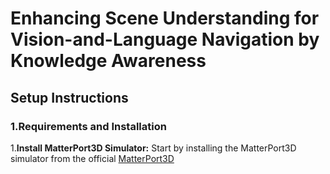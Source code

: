 Enhancing Scene Understanding for Vision-and-Language Navigation by Knowledge Awareness
=

Setup Instructions
-
### 1.Requirements and Installation
1.**Install MatterPort3D Simulator:** Start by installing the MatterPort3D simulator from the official [MatterPort3D](https://github.com/peteanderson80/Matterport3DSimulator)
